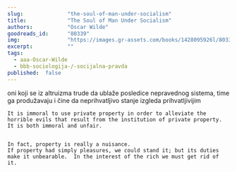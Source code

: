 ```yaml
---
slug:              "the-soul-of-man-under-socialism"
title:             "The Soul of Man Under Socialism"
authors:           "Oscar Wilde"
goodreads_id:      "80339"
img:               "https://images.gr-assets.com/books/1428095926l/80339.jpg"
excerpt:           ""
tags:
  - aaa-Oscar-Wilde
  - bbb-sociologija-/-socijalna-pravda
published:  false  
---
```


oni koji se iz altruizma trude da ublaže posledice nepravednog sistema, time ga produžavaju i čine da neprihvatljivo
stanje izgleda prihvatljivijim 

    It is immoral to use private property in order to alleviate the horrible evils that result from the institution of private property.  It is both immoral and unfair.
    
    
    In fact, property is really a nuisance.
    If property had simply pleasures, we could stand it; but its duties make it unbearable.  In the interest of the rich we must get rid of it.
    
    